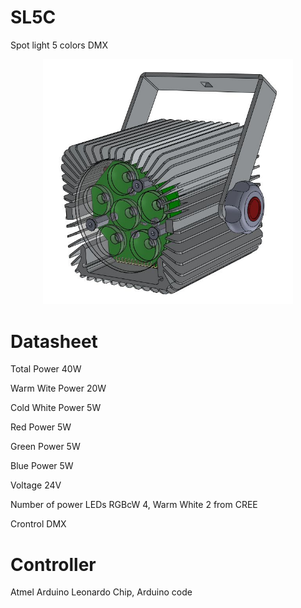 # SL5C

Spot light 5 colors DMX

[//]: ![Screenshot](./Image/20150911_225059_SL5CL_1.93_002..jpg)

<p align="center">
  <img src="./Image/20150911_225059_SL5CL_1.93_002..jpg" width="400" alt="SL5C">
</p>

# Datasheet

Total Power 40W

Warm Wite Power 20W

Cold White Power 5W

Red Power 5W

Green Power 5W

Blue Power 5W

Voltage 24V

Number of power LEDs RGBcW 4, Warm White 2 from CREE

Crontrol DMX

# Controller 

Atmel Arduino Leonardo Chip, Arduino code
